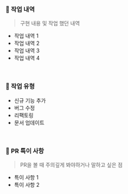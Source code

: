 ### 📗 작업 내역

> 구현 내용 및 작업 했던 내역

- 작업 내역 1
- 작업 내역 2
- 작업 내역 3
- 작업 내역 4

<br/>

### 📘 작업 유형

- 신규 기능 추가
- 버그 수정
- 리팩토링
- 문서 업데이트

<br/>

### 📝 PR 특이 사항

> PR을 볼 때 주의깊게 봐야하거나 말하고 싶은 점

- 특이 사항 1
- 특이 사항 2

<br/><br/>
